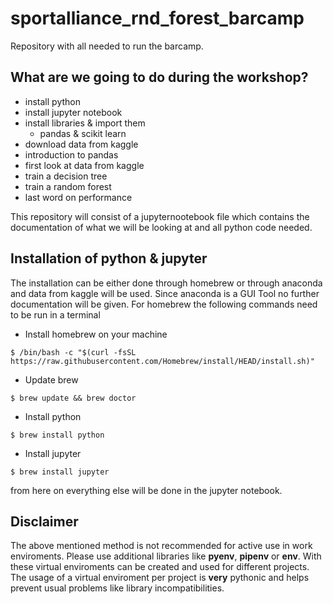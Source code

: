 # sportalliance_rnd_forest_barcamp

Repository with all needed to run the barcamp.

## What are we going to do during the workshop?

- install python 
- install jupyter notebook
- install libraries & import them
  - pandas & scikit learn
- download data from kaggle
- introduction to pandas 
- first look at data from kaggle 
- train a decision tree 
- train a random forest 
- last word on performance

This repository will consist of a jupyternootebook file which contains the documentation of what
we will be looking at and all python code needed. 


## Installation of python & jupyter

The installation can be either done through homebrew or through anaconda and data from kaggle will be used. 
Since anaconda is a GUI Tool no further documentation will be given. For homebrew the following commands need to be run 
in a terminal

- Install homebrew on your machine
```console
$ /bin/bash -c "$(curl -fsSL https://raw.githubusercontent.com/Homebrew/install/HEAD/install.sh)"
```

- Update brew 
```console
$ brew update && brew doctor
```

- Install python 
```console
$ brew install python
```

- Install jupyter
```console 
$ brew install jupyter
```

from here on everything else will be done in the jupyter notebook.

## Disclaimer

The above mentioned method is not recommended for active use in work enviroments. 
Please use additional libraries like __pyenv__, __pipenv__ or __env__. 
With these virtual enviroments can be created and used for different projects. The usage of a virtual enviroment per project 
is __very__ pythonic and helps prevent usual problems like library incompatibilities.     

